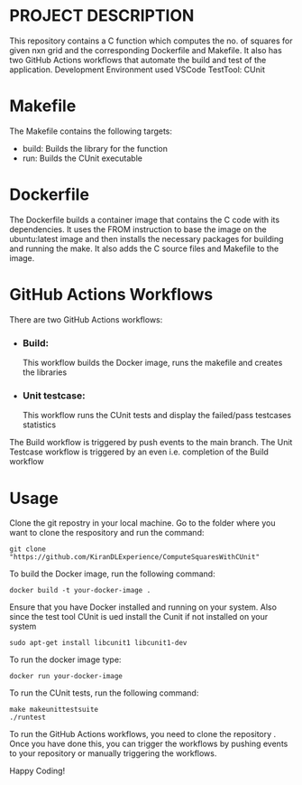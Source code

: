 # PROJECT DESCRIPTION
This repository contains a C function which computes the no. of squares for given nxn grid and the corresponding Dockerfile and Makefile.
It also has two GitHub Actions workflows that automate the build and test of the application.
Development Environment used VSCode
TestTool: CUnit

# Makefile
The Makefile contains the following targets:

- build: Builds the library for the function
- run: Builds the CUnit executable

# Dockerfile
The Dockerfile builds a container image that contains the C code with its dependencies. It uses the FROM instruction to base the image on the ubuntu:latest image and then installs the necessary packages for building and running the make. It also adds the C source files and Makefile to the image.

# GitHub Actions Workflows
There are two GitHub Actions workflows:

- ### Build:
    This workflow builds the Docker image, runs the makefile and creates the libraries
- ### Unit testcase:
    This workflow runs the CUnit tests and display the failed/pass testcases statistics

The Build workflow is triggered by push events to the main branch. 
The Unit Testcase workflow is triggered by an even i.e. completion of the Build workflow

# Usage
Clone the git repostry in your local machine. Go to the folder where you want to clone the respository and run the command:

    git clone "https://github.com/KiranDLExperience/ComputeSquaresWithCUnit"
  
To build the Docker image, run the following command:

    docker build -t your-docker-image .
Ensure that you have Docker installed and running on your system. Also since the test tool CUnit is ued install the Cunit if not installed on your system

    sudo apt-get install libcunit1 libcunit1-dev

To run the docker image type:

    docker run your-docker-image

To run the CUnit tests, run the following command:

    make makeunittestsuite
    ./runtest

To run the GitHub Actions workflows, you need to clone the repository . Once you have done this, you can trigger the workflows by pushing events to your repository or manually triggering the workflows.

Happy Coding!
